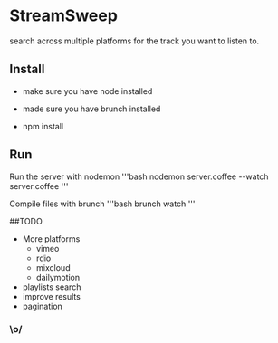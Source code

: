 # StreamSweep

search across multiple platforms for the track you want to listen to.


## Install

- make sure you have node installed

- made sure you have brunch installed

- npm install

## Run

Run the server with nodemon
'''bash
nodemon server.coffee --watch server.coffee
'''

Compile files with brunch
'''bash
brunch watch
'''


##TODO

- More platforms
  - vimeo
  - rdio
  - mixcloud
  - dailymotion
- playlists search
- improve results
- pagination


### \o/

